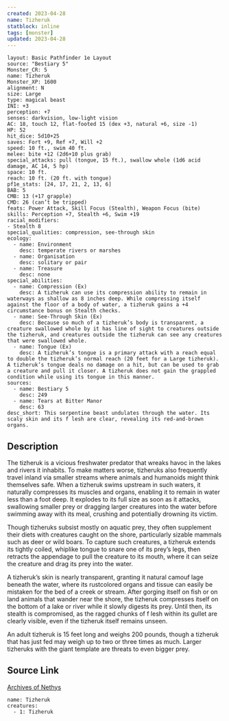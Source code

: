 ```yaml
---
created: 2023-04-28
name: Tizheruk
statblock: inline
tags: [monster]
updated: 2023-04-28
---
```

```statblock
layout: Basic Pathfinder 1e Layout
source: "Bestiary 5"
Monster_CR: 5
name: Tizheruk
Monster_XP: 1600
alignment: N
size: Large
type: magical beast
INI: +3
perception: +7
senses: darkvision, low-light vision
AC: 18, touch 12, flat-footed 15 (dex +3, natural +6, size -1)
HP: 52
hit_dice: 5d10+25
saves: Fort +9, Ref +7, Will +2
speed: 10 ft., swim 40 ft.
melee: bite +12 (2d6+10 plus grab)
special_attacks: pull (tongue, 15 ft.), swallow whole (1d6 acid damage, AC 14, 5 hp)
space: 10 ft.
reach: 10 ft. (20 ft. with tongue)
pf1e_stats: [24, 17, 21, 2, 13, 6]
BAB: 5
CMB: 13 (+17 grapple)
CMD: 26 (can’t be tripped)
feats: Power Attack, Skill Focus (Stealth), Weapon Focus (bite)
skills: Perception +7, Stealth +6, Swim +19
racial_modifiers:
- Stealth 8
special_qualities: compression, see-through skin
ecology:
  - name: Environment
    desc: temperate rivers or marshes
  - name: Organisation
    desc: solitary or pair
  - name: Treasure
    desc: none
special_abilities:
  - name: Compression (Ex)
    desc: A tizheruk can use its compression ability to remain in waterways as shallow as 8 inches deep. While compressing itself against the floor of a body of water, a tizheruk gains a +4 circumstance bonus on Stealth checks.
  - name: See-Through Skin (Ex)
    desc: Because so much of a tizheruk’s body is transparent, a creature swallowed whole by it has line of sight to creatures outside the tizheruk, and creatures outside the tizheruk can see any creatures that were swallowed whole.
  - name: Tongue (Ex)
    desc: A tizheruk’s tongue is a primary attack with a reach equal to double the tizheruk’s normal reach (20 feet for a Large tizheruk). A tizheruk’s tongue deals no damage on a hit, but can be used to grab a creature and pull it closer. A tizheruk does not gain the grappled condition while using its tongue in this manner.
sources:
  - name: Bestiary 5
    desc: 249
  - name: Tears at Bitter Manor
    desc: 63
desc_short: This serpentine beast undulates through the water. Its scaly skin and its f lesh are clear, revealing its red-and-brown organs.
```
## Description
The tizheruk is a vicious freshwater predator that wreaks havoc in the lakes and rivers it inhabits. To make matters worse, tizheruks also frequently travel inland via smaller streams where animals and humanoids might think themselves safe. When a tizheruk swims upstream in such waters, it naturally compresses its muscles and organs, enabling it to remain in water less than a foot deep. It explodes to its full size as soon as it attacks, swallowing smaller prey or dragging larger creatures into the water before swimming away with its meal, crushing and potentially drowning its victim.

 Though tizheruks subsist mostly on aquatic prey, they often supplement their diets with creatures caught on the shore, particularly sizable mammals such as deer or wild boars. To capture such creatures, a tizheruk extends its tightly coiled, whiplike tongue to snare one of its prey’s legs, then retracts the appendage to pull the creature to its mouth, where it can seize the creature and drag its prey into the water.

 A tizheruk’s skin is nearly transparent, granting it natural camouf lage beneath the water, where its rustcolored organs and tissue can easily be mistaken for the bed of a creek or stream. After gorging itself on fish or on land animals that wander near the shore, the tizheruk compresses itself on the bottom of a lake or river while it slowly digests its prey. Until then, its stealth is compromised, as the ragged chunks of f lesh within its gullet are clearly visible, even if the tizheruk itself remains unseen.

 An adult tizheruk is 15 feet long and weighs 200 pounds, though a tizheruk that has just fed may weigh up to two or three times as much. Larger tizheruks with the giant template are threats to even bigger prey.
## Source Link
[Archives of Nethys](https://aonprd.com/MonsterDisplay.aspx?ItemName=Tizheruk)
```encounter-table
name: Tizheruk
creatures:
  - 1: Tizheruk
```
